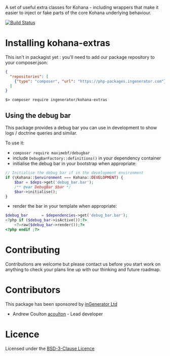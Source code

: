 A set of useful extra classes for Kohana - including wrappers that make it easier to inject
or fake parts of the core Kohana underlying behaviour.

[![Build Status](https://travis-ci.org/ingenerator/kohana-extras.svg?branch=0.3.x)](https://travis-ci.org/ingenerator/kohana-extras)


# Installing kohana-extras

This isn't in packagist yet : you'll need to add our package repository to your composer.json:

```json
{
  "repositories": [
    {"type": "composer", "url": "https://php-packages.ingenerator.com"}
  ]
}
```

`$> composer require ingenerator/kohana-extras`

## Using the debug bar

This package provides a debug bar you can use in development to show logs / doctrine queries 
and similar.

To use it:

* `composer require maximebf/debugbar`
* include `DebugBarFactory::definitions()` in your dependency container
* initialise the debug bar in your bootstrap when appropriate:

```php
// Initialise the debug bar if in the development environment
if (\Kohana::$environment === Kohana::DEVELOPMENT) {
    $bar = $deps->get('debug_bar.bar');
    /** @var DebugBar $bar */
    $bar->initialise();
}
```

* render the bar in your template when appropriate:

```php
$debug_bar      = $dependencies->get('debug_bar.bar');
<?php if ($debug_bar->isActive()):?>
    <?=raw($debug_bar->render());?>
<?php endif ;?>
```

# Contributing

Contributions are welcome but please contact us before you start work on anything to check your
plans line up with our thinking and future roadmap. 

# Contributors

This package has been sponsored by [inGenerator Ltd](http://www.ingenerator.com)

* Andrew Coulton [acoulton](https://github.com/acoulton) - Lead developer

# Licence

Licensed under the [BSD-3-Clause Licence](LICENSE)
